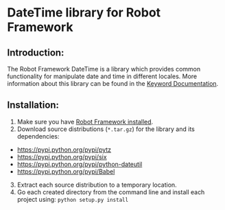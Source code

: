 # DateTime library for Robot Framework

Introduction:
-------------

The Robot Framework DateTime is a library which provides common functionality for manipulate date and time in different locales. More information about this library can be found in the [Keyword Documentation].

Installation:
-------------

1. Make sure you have [Robot Framework installed].
2. Download source distributions (`*.tar.gz`) for the library and its dependencies:
 - https://pypi.python.org/pypi/pytz
 - https://pypi.python.org/pypi/six
 - https://pypi.python.org/pypi/python-dateutil
 - https://pypi.python.org/pypi/Babel
3. Extract each source distribution to a temporary location.
4. Go each created directory from the command line and install each project
   using: `python setup.py install`

[Keyword Documentation]: http://rmerkushin.github.io/DateTime/doc/DateTime.html
[Robot Framework installed]: http://code.google.com/p/robotframework/wiki/Installation